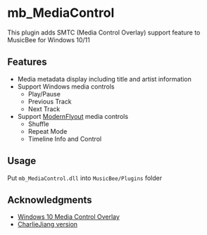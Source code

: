 # mb_MediaControl
This plugin adds SMTC (Media Control Overlay) support feature to MusicBee for Windows 10/11

## Features
- Media metadata display including title and artist information
- Support Windows media controls
  - Play/Pause
  - Previous Track
  - Next Track
- Support [ModernFlyout](https://github.com/ModernFlyouts-Community/ModernFlyouts) media controls
  - Shuffle
  - Repeat Mode
  - Timeline Info and Control

## Usage
Put `mb_MediaControl.dll` into `MusicBee/Plugins` folder

## Acknowledgments
* [Windows 10 Media Control Overlay](https://choosealicense.com](https://www.getmusicbee.com/addons/plugins/98/windows-10-media-control-overlay/)https://www.getmusicbee.com/addons/plugins/98/windows-10-media-control-overlay/)
* [CharlieJiang version](https://www.webpagefx.com/tools/emoji-cheat-sheet](https://getmusicbee.com/forum/index.php?topic=21240.45)https://getmusicbee.com/forum/index.php?topic=21240.45)
